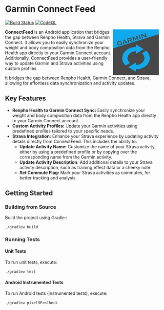 # Garmin Connect Feed

[![Build Status](https://github.com/paufregi/GarminFeed/actions/workflows/build.yaml/badge.svg?branch=main)](https://github.com/paufregi/GarminFeed/actions/workflows/build.yaml)
[![CodeQL](https://github.com/paufregi/GarminFeed/actions/workflows/codeql.yaml/badge.svg?branch=main)](https://github.com/paufregi/GarminFeed/actions/workflows/codeql.yaml)

<img align="right" width="150" height="150" src="assets/logo.png" alt="logo" >

**ConnectFeed** is an Android application that bridges the gap between Renpho Health, Strava and Garmin Connect.
It allows you to easily synchronize your weight and body composition data from the Renpho Health app directly to your Garmin Connect account.
Additionally, ConnectFeed provides a user-friendly way to update Garmin and Strava activities using custom profiles.


It bridges the gap between Renpho Health, Garmin Connect, and Strava, allowing for effortless data synchronization and activity updates.

## Key Features

*   **Renpho Health to Garmin Connect Sync:** Easily synchronize your weight and body composition data from the Renpho Health app directly to your Garmin Connect account.
*   **Custom Activity Profiles:** Update your Garmin activities using predefined profiles tailored to your specific needs.
*   **Strava Integration:** Enhance your Strava experience by updating activity details directly from ConnectFeed. This includes the ability to:
    *   **Update Activity Name:** Customize the name of your Strava activity, either by using a predefined profile or by copying over the corresponding name from the Garmin activity.
    *   **Update Activity Description:** Add additional details to your Strava activity description, such as training effect data or a cheeky note.
    *   **Set Commute Flag:** Mark your Strava activities as commutes, for better tracking and analysis.

## Getting Started

### Building from Source

Build the project using Gradle::
```shell
./gradlew build
```

### Running Tests

#### Unit Tests
To run unit tests, execute:
```shell
./gradlew test
```

#### Android Instrumented Tests
To run Android tests (instrumented tests), execute:
```
./gradlew pixel9ProCheck
```
